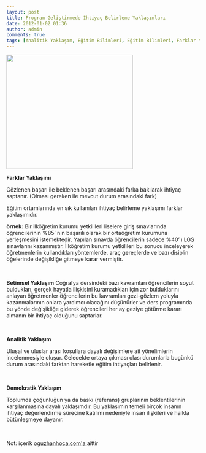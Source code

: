 ```yaml
---
layout: post
title: Program Geliştirmede İhtiyaç Belirleme Yaklaşımları 
date: 2012-01-02 01:36
author: admin
comments: true
tags: [Analitik Yaklaşım, Eğitim Bilimleri, Eğitim Bilimleri, Farklar Yaklaşımı, program geliştirme yaklaşımlar]
---
```

<a href="http://www.egitimvaktim.com/dosyalar/2012/01/İhtiyac-Belirleme-Yaklasımları-programda.jpg"><img class="alignright size-full wp-image-1592" title="İhtiyac-Belirleme-Yaklasımları-programda" src="http://www.egitimvaktim.com/dosyalar/2012/01/İhtiyac-Belirleme-Yaklasımları-programda.jpg" alt="" width="330" height="298" /></a>

<strong>Farklar Yaklaşımı</strong>

<strong></strong>Gözlenen başarı ile beklenen başarı arasındaki farka bakılarak ihtiyaç saptanır. (Olması gereken ile mevcut durum arasındaki fark)

Eğitim ortamlarında en sık kullanılan ihtiyaç belirleme yaklaşımı farklar yaklaşımıdır.

<strong>örnek:</strong> Bir ilköğretim kurumu yetkilileri liselere giriş sınavlarında öğrencilerinin %85’ nin başarılı olarak bir ortaöğretim kurumuna yerleşmesini istemektedir. Yapılan sınavda öğrencilerin sadece %40’ ı LGS sınavlarını kazanmıştır. İlköğretim kurumu yetkilileri bu sonucu inceleyerek öğretmenlerin kullandıkları yöntemlerde, araç gereçlerde ve bazı disiplin öğelerinde değişikliğe gitmeye karar vermiştir.

&nbsp;

<strong>Betimsel Yaklaşım</strong>
Coğrafya dersindeki bazı kavramları öğrencilerin soyut buldukları, gerçek hayatla ilişkisini kuramadıkları için zor bulduklarını anlayan öğretmenler öğrencilerin bu kavramları gezi-gözlem yoluyla kazanmalarının onlara yardımcı olacağını düşünürler ve ders programında bu yönde değişikliğe giderek öğrencileri her ay geziye götürme kararı almanın bir ihtiyaç olduğunu saptarlar.

&nbsp;

<strong>Analitik Yaklaşım</strong>

Ulusal ve uluslar arası koşullara dayalı değişimlere ait yönelimlerin incelenmesiyle oluşur. Gelecekte ortaya çıkması olası durumlarla bugünkü durum arasındaki farktan hareketle eğitim ihtiyaçları belirlenir.

&nbsp;

<strong>Demokratik Yaklaşım</strong>

Toplumda çoğunluğun ya da baskı (referans) gruplarının beklentilerinin karşılanmasına dayalı yaklaşımdır. Bu yaklaşımın temeli birçok insanın ihtiyaç değerlendirme sürecine katılımı nedeniyle insan ilişkileri ve halkla bütünleşmeye dayanır.

&nbsp;
<div>Not: içerik <a href="http://www.oguzhanhoca.com/" rel="nofollow" target="_blank">oguzhanhoca.com'a </a>aittir</div>
